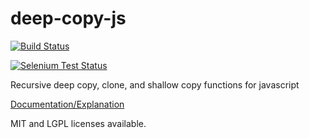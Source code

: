 # deep-copy-js

[![Build Status](https://travis-ci.org/ghatchue/deep-copy-js.png?branch=master)](https://travis-ci.org/ghatchue/deep-copy-js)

[![Selenium Test Status](https://saucelabs.com/browser-matrix/ghatchue_deepcopyjs.svg)](https://saucelabs.com/u/ghatchue_deepcopyjs)

Recursive deep copy, clone, and shallow copy functions for javascript

[Documentation/Explanation](http://oranlooney.com/deep-copy-javascript/)

MIT and LGPL licenses available.
